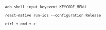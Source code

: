 ```adb shell input keyevent KEYCODE_MENU```

```react-native run-ios --configuration Release```

```ctrl + cmd + z```
